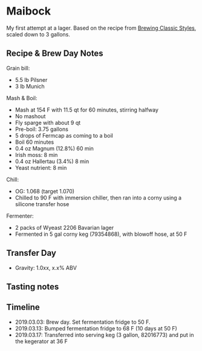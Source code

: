 # Maibock
My first attempt at a lager. Based on the recipe from [Brewing Classic Styles](http://www.amazon.com/Brewing-Classic-Styles-Winning-Recipes-ebook/dp/B002C1AJX8), scaled down to 3 gallons.

## Recipe & Brew Day Notes
Grain bill:
- 5.5 lb Pilsner
- 3 lb Munich

Mash & Boil:
- Mash at 154 F with 11.5 qt for 60 minutes, stirring halfway
- No mashout
- Fly sparge with about 9 qt
- Pre-boil: 3.75 gallons
- 5 drops of Fermcap as coming to a boil
- Boil 60 minutes
- 0.4 oz Magnum (12.8%) 60 min
- Irish moss: 8 min
- 0.4 oz Hallertau (3.4%) 8 min
- Yeast nutrient: 8 min

Chill:
- OG: 1.068 (target 1.070)
- Chilled to 90 F with immersion chiller, then ran into a corny using a silicone transfer hose

Fermenter:
- 2 packs of Wyeast 2206 Bavarian lager
- Fermented in 5 gal corny keg (79354868), with blowoff hose, at 50 F

## Transfer Day
- Gravity: 1.0xx, x.x% ABV

## Tasting notes

## Timeline
- 2019.03.03: Brew day. Set fermentation fridge to 50 F. 
- 2019.03.13: Bumped fermentation fridge to 68 F (10 days at 50 F)
- 2019.03.17: Transferred into serving keg (3 gallon, 82016773) and put in the kegerator at 36 F
